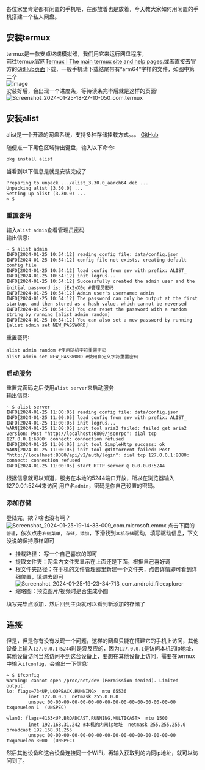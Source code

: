 各位家里肯定都有闲置的手机吧，在那放着也是放着，今天教大家如何用闲置的手机搭建一个私人网盘。  
## 安装termux  
termux是一款安卓终端模拟器，我们用它来运行网盘程序。   
前往termux官网[Termux | The main termux site and help pages.](https://termux.dev/en/)或者直接去官方的[GitHub页面](https://github.com/termux/termux-app#github)下载，一般手机请下载结尾带有“arm64”字样的文件，如图中第二个  
![image](https://img.bear556.xyz/i/2024/01/25/r9yb2s.png)  
安装好后，会出现一个进度条，等待读条完毕后就是这样的页面∶
![Screenshot_2024-01-25-18-27-10-050_com.termux](https://img.bear556.xyz/i/2024/01/25/u916dq.jpg) 
## 安装alist  
alist是一个开源的网盘系统，支持多种存储挂载方式。。。   [GitHub](https://github.com/alist-org/alist)  


随便点一下黑色区域弹出键盘，输入以下命令∶  
~~~
pkg install alist
~~~ 
当看到以下信息是就是安装完成了
~~~
Preparing to unpack .../alist_3.30.0_aarch64.deb ...
Unpacking alist (3.30.0) ...
Setting up alist (3.30.0) ...
~ $
~~~  
### 重置密码
输入`alist admin`查看管理员密码  
输出信息∶
~~~
~ $ alist admin
INFO[2024-01-25 10:54:12] reading config file: data/config.json
INFO[2024-01-25 10:54:12] config file not exists, creating default config file
INFO[2024-01-25 10:54:12] load config from env with prefix: ALIST_
INFO[2024-01-25 10:54:12] init logrus...                
INFO[2024-01-25 10:54:12] Successfully created the admin user and the initial password is: jEx2yX0q #管理员密码
INFO[2024-01-25 10:54:12] Admin user's username: admin  
INFO[2024-01-25 10:54:12] The password can only be output at the first startup, and then stored as a hash value, which cannot be reversed
INFO[2024-01-25 10:54:12] You can reset the password with a random string by running [alist admin random]
INFO[2024-01-25 10:54:12] You can also set a new password by running [alist admin set NEW_PASSWORD]
~~~
重置密码∶
~~~
alist admin random #使用随机字符重置密码
alist admin set NEW_PASSWORD #使用自定义字符重置密码
~~~
### 启动服务
重置完密码之后使用`alist server`来启动服务  
输出信息∶
~~~
~ $ alist server
INFO[2024-01-25 11:00:05] reading config file: data/config.json
INFO[2024-01-25 11:00:05] load config from env with prefix: ALIST_
INFO[2024-01-25 11:00:05] init logrus...                
WARN[2024-01-25 11:00:05] init tool aria2 failed: failed get aria2 version: Post "http://localhost:6800/jsonrpc": dial tcp 127.0.0.1:6800: connect: connection refused
INFO[2024-01-25 11:00:05] init tool SimpleHttp success: ok
WARN[2024-01-25 11:00:05] init tool qBittorrent failed: Post "http://localhost:8080/api/v2/auth/login": dial tcp 127.0.0.1:8080: connect: connection refused
INFO[2024-01-25 11:00:05] start HTTP server @ 0.0.0.0:5244
~~~
根据信息就可以知道，服务在本地的5244端口开放，所以在浏览器输入127.0.0.1∶5244来访问
用户名`admin`，密码是你自己设置的密码。  
### 添加存储
登陆完，欸？啥也没有啊？  
![Screenshot_2024-01-25-19-14-33-009_com.microsoft.emmx](https://img.bear556.xyz/i/2024/01/25/vo5k16.jpg)   点击下面的`管理`，依次点击`右侧菜单`，`存储`，`添加`，下滑找到`本机存储`驱动，填写驱动信息，下文没说的保持原样即可
* 挂载路径： 写一个自己喜欢的即可
* 提取文件夹：网盘内文件夹显示在上面还是下面，根据自己喜好调  
* 根文件夹路径：在手机的文件管理器里新建一个文件夹，点击详情即可看到详细位置，填进去即可![Screenshot_2024-01-25-19-23-34-713_com.android.fileexplorer](https://img.bear556.xyz/i/2024/01/25/vt7f6l.jpg)
* 缩略图：预览图片/视频时是否生成小图

填写完毕点添加，然后回到主页就可以看到新添加的存储了  

## 连接
但是，但是你有没有发现一个问题，这样的网盘只能在搭建它的手机上访问，其他设备上输入`127.0.0.1∶5244`时是没反应的，因为`127.0.0.1`是访问本机的ip地址，其他设备访问当然访问不到这台设备上，要想在其他设备上访问，需要在termux中输入`ifconfig`，会输出一下信息∶
~~~
~ $ ifconfig
Warning: cannot open /proc/net/dev (Permission denied). Limited output.
lo: flags=73<UP,LOOPBACK,RUNNING>  mtu 65536
        inet 127.0.0.1  netmask 255.0.0.0
        unspec 00-00-00-00-00-00-00-00-00-00-00-00-00-00-00-00  txqueuelen 1  (UNSPEC)

wlan0: flags=4163<UP,BROADCAST,RUNNING,MULTICAST>  mtu 1500
        inet 192.168.31.242 #本机的内网ip地址  netmask 255.255.255.0  broadcast 192.168.31.255
        unspec 00-00-00-00-00-00-00-00-00-00-00-00-00-00-00-00  txqueuelen 3000  (UNSPEC)
~~~
然后其他设备和这台设备连接同一个WiFi，再输入获取到的内网ip地址，就可以访问到了。